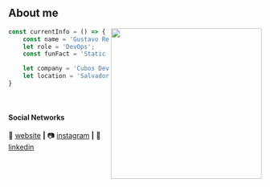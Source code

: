 ## About me

<img align="right" width="300" src="https://media1.tenor.com/m/HpV9ORrCHSUAAAAC/super-shock-cartoon.gif" />

```js
const currentInfo = () => {
    const name = 'Gustavo Resende';
    let role = 'DevOps';
    const funFact = 'Static Shock⚡ the best super hero ever😄';

    let company = 'Cubos DevOps';
    let location = 'Salvador, Bahia, BR (Working from home)';
}
```

[website]: https://resende.app/
[instagram]: https://www.instagram.com/resendegu/
[linkedin]: https://www.linkedin.com/in/resendegu/
<br>

#### Social Networks

🏡 [website][website] **|** 
📷 [instagram][instagram] **|** 
👔 [linkedin][linkedin]
